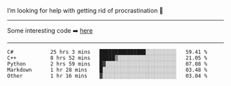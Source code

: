 I’m looking for help with getting rid of procrastination 🤔

-----

Some interesting code :arrow_right: [here](https://github.com/zhen8838/playground)

-----

<!--START_SECTION:waka-->

```text
C#            25 hrs 3 mins   ███████████████░░░░░░░░░░   59.41 %
C++           8 hrs 52 mins   █████▒░░░░░░░░░░░░░░░░░░░   21.05 %
Python        2 hrs 59 mins   █▓░░░░░░░░░░░░░░░░░░░░░░░   07.08 %
Markdown      1 hr 28 mins    █░░░░░░░░░░░░░░░░░░░░░░░░   03.48 %
Other         1 hr 16 mins    ▓░░░░░░░░░░░░░░░░░░░░░░░░   03.04 %
```

<!--END_SECTION:waka-->

<!--
**zhen8838/zhen8838** is a ✨ _special_ ✨ repository because its `README.md` (this file) appears on your GitHub profile.

Here are some ideas to get you started:

- 🔭 I’m currently working on ...
- 🌱 I’m currently learning ...
- 👯 I’m looking to collaborate on ...
 ...
- 💬 Ask me about ...
- 📫 How to reach me: ...
- 😄 Pronouns: ...
- ⚡ Fun fact: ...
-->
